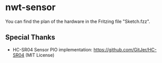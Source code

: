 # nwt-sensor

You can find the plan of the hardware in the Fritzing file "Sketch.fzz".

## Special Thanks
- HC-SR04 Sensor PIO implementation: https://github.com/GitJer/HC-SR04 (MIT License)
